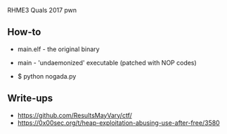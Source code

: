 RHME3 Quals 2017 pwn

## How-to

* main.elf - the original binary
* main - 'undaemonized' executable (patched with NOP codes)

* $ python nogada.py

## Write-ups

* https://github.com/ResultsMayVary/ctf/
* https://0x00sec.org/t/heap-exploitation-abusing-use-after-free/3580
